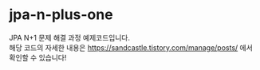 # jpa-n-plus-one
JPA N+1 문제 해결 과정 예제코드입니다. <br>
해당 코드의 자세한 내용은 https://sandcastle.tistory.com/manage/posts/ 에서 확인할 수 있습니다!
